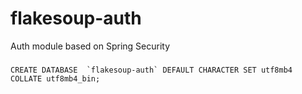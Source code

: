 # flakesoup-auth
Auth module based on Spring Security


###
    CREATE DATABASE  `flakesoup-auth` DEFAULT CHARACTER SET utf8mb4 COLLATE utf8mb4_bin;